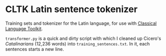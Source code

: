 CLTK Latin sentence tokenizer
=============================

Training sets and tokenizer for the Latin language, for use with [Classical Language Toolkit](https://github.com/kylepjohnson/cltk).

`transformer.py` is a quick and dirty script with which I cleaned up Cicero's *Catalinarians* (12,236 words) into `training_sentences.txt`. In it, each sentences starts a new line.
